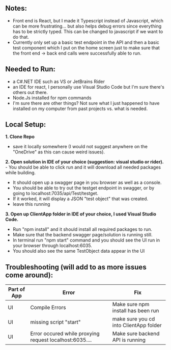 ## Notes:
- Front end is React, but I made it Typescript instead of Javascript, which can be more frustrating... but also helps debug errors since everything has to be strictly typed. This can be changed to javascript if we want to do that.
- Currently only set up a basic test endpoint in the API and then a basic test component which I put on the home screen just to make sure that the front end -> back end calls were successfully able to run.

## Needed to Run:
- a C#.NET IDE such as VS or JetBrains Rider
- an IDE for react, I personally use Visual Studio Code but I'm sure there's others out there.
- Node.Js installed for npm commands
- I'm sure there are other things? Not sure what I just happened to have installed on my computer from past projects vs. what is needed.

## Local Setup:
**1. Clone Repo**
  - save it locally somewhere (I would not suggest anywhere on the "OneDrive" as this can cause weird issues).
    
**2. Open solution in IDE of your choice (suggestion: visual studio or rider).**
    - You should be able to click run and it will download all needed packages while building.
  - It should open up a swagger page in you browser as well as a console.
  - You should be able to try out the testget endpoint in swagger, or by going to localhost:7035/api/Test/testget.
  - If it worked, it will display a JSON "test object" that was created.
  - leave this running
    
**3. Open up ClientApp folder in IDE of your choice, I used Visual Studio Code.**
  - Run "npm install" and it should install all required packages to run.
  - Make sure that the backend swagger page/solution is running still. 
  - In terminal run "npm start" command and you should see the UI run in your browser through localhost:6035.
  - You should also see the same TestObject data appear in the UI

## Troubleshooting (will add to as more issues come around):
| Part of App | Error | Fix |
| ----------- | ----------- | ----------- |
| UI | Compile Errors | Make sure npm install has been run | 
| UI | missing script "start" | make sure you cd into ClientApp folder | 
| UI | Error occured while proxying request localhost:6035....| Make sure backend API is running | 


